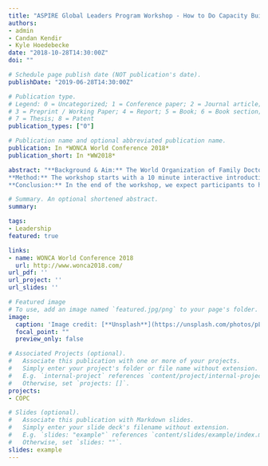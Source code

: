 ```yaml
---
title: "ASPIRE Global Leaders Program Workshop - How to Do Capacity Building in Your Organization"
authors:
- admin
- Candan Kendir
- Kyle Hoedebecke
date: "2018-10-28T14:30:00Z"
doi: ""

# Schedule page publish date (NOT publication's date).
publishDate: "2019-06-28T14:30:00Z"

# Publication type.
# Legend: 0 = Uncategorized; 1 = Conference paper; 2 = Journal article;
# 3 = Preprint / Working Paper; 4 = Report; 5 = Book; 6 = Book section;
# 7 = Thesis; 8 = Patent
publication_types: ["0"]

# Publication name and optional abbreviated publication name.
publication: In *WONCA World Conference 2018*
publication_short: In *WW2018*

abstract: "**Background & Aim:** The World Organization of Family Doctors (WONCA) recently published that “leadership training has a direct impact on the ability of physicians to make continual system improvements.” Within this goal in mind, the ASPIRE Global Leader Program has been developed. It is a global leadership program aimed at increasing leadership abilities, international collaboration and engagement in Young Doctors Movements. Many (Young) Doctors Movements face difficulties in the recruitment, engagement and empowerment of new members. The aim of this workshop is to provide upcoming and established leaders with the ability to identify the needs for capacity building in their organization.
**Method:** The workshop starts with a 10 minute interactive introduction round of facilitators and participants and an introduction to the ASPIRE program. After a 10 minute presentation on capacity building and the concept of SWOT analysis, participants separate into groups of 6-10 people. It is expected to have a maximum of 30 participants. Each group will choose a facilitator for documenting and presenting the group work. The group will perform a SWOT analysis on an organization of one of the group members. After 20 minutes, the group should pick one weakness/threat and use the resources available to the organization to find possible solutions. After another 20 minutes, these will be presented and discussed for around 20 minutes. In the last 10 minutes, there will be wrap up and feedbacks about the workshops and suggestions for future activities of ASPIRE.
**Conclusion:** In the end of the workshop, we expect participants to have gained skills in identifying possibilities to strengthen their organization."

# Summary. An optional shortened abstract.
summary: 

tags:
- Leadership
featured: true

links:
- name: WONCA World Conference 2018
  url: http://www.wonca2018.com/
url_pdf: ''
url_project: ''
url_slides: ''

# Featured image
# To use, add an image named `featured.jpg/png` to your page's folder. 
image:
  caption: 'Image credit: [**Unsplash**](https://unsplash.com/photos/pLCdAaMFLTE)'
  focal_point: ""
  preview_only: false

# Associated Projects (optional).
#   Associate this publication with one or more of your projects.
#   Simply enter your project's folder or file name without extension.
#   E.g. `internal-project` references `content/project/internal-project/index.md`.
#   Otherwise, set `projects: []`.
projects:
- COPC

# Slides (optional).
#   Associate this publication with Markdown slides.
#   Simply enter your slide deck's filename without extension.
#   E.g. `slides: "example"` references `content/slides/example/index.md`.
#   Otherwise, set `slides: ""`.
slides: example
---
```

